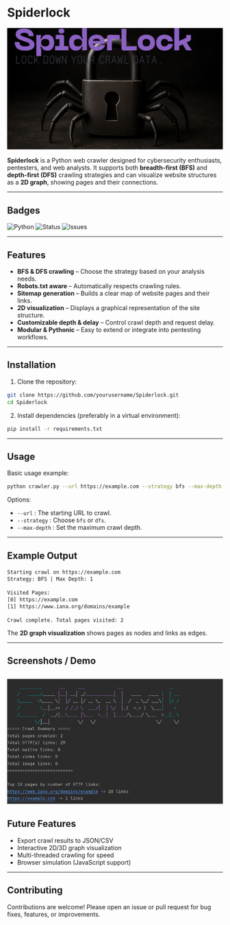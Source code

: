 # Spiderlock

![Logo](images/SpiderLock.png) 

**Spiderlock** is a Python web crawler designed for cybersecurity enthusiasts, pentesters, and web analysts. It supports both **breadth-first (BFS)** and **depth-first (DFS)** crawling strategies and can visualize website structures as a **2D graph**, showing pages and their connections.

---

## Badges

![Python](https://img.shields.io/badge/python-3.11-blue)
![Status](https://img.shields.io/badge/status-active-brightgreen)
![Issues](https://img.shields.io/github/issues/yourusername/Spiderlock)

---

## Features

- **BFS & DFS crawling** – Choose the strategy based on your analysis needs.
- **Robots.txt aware** – Automatically respects crawling rules.
- **Sitemap generation** – Builds a clear map of website pages and their links.
- **2D visualization** – Displays a graphical representation of the site structure.
- **Customizable depth & delay** – Control crawl depth and request delay.
- **Modular & Pythonic** – Easy to extend or integrate into pentesting workflows.

---

## Installation

1. Clone the repository:
```bash
git clone https://github.com/yourusername/Spiderlock.git
cd Spiderlock
```

2. Install dependencies (preferably in a virtual environment):
```bash
pip install -r requirements.txt
```

---

## Usage

Basic usage example:
```bash
python crawler.py --url https://example.com --strategy bfs --max-depth 2
```

Options:
- `--url` : The starting URL to crawl.
- `--strategy` : Choose `bfs` or `dfs`.
- `--max-depth` : Set the maximum crawl depth.

---

## Example Output

```
Starting crawl on https://example.com
Strategy: BFS | Max Depth: 1

Visited Pages:
[0] https://example.com
[1] https://www.iana.org/domains/example

Crawl complete. Total pages visited: 2
```

The **2D graph visualization** shows pages as nodes and links as edges.

---

## Screenshots / Demo

![Demo](images/quick_crawl.png) 
---

## Future Features

- Export crawl results to JSON/CSV
- Interactive 2D/3D graph visualization
- Multi-threaded crawling for speed
- Browser simulation (JavaScript support)

---

## Contributing

Contributions are welcome! Please open an issue or pull request for bug fixes, features, or improvements.
